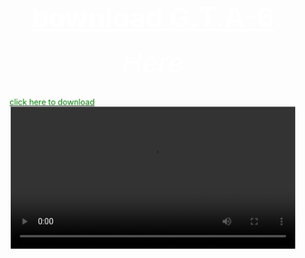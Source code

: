 <html>
<head>
	<title>f.s.</title>
</head>



<body  background="R (1).jpeg">
        <center><h1><font size="120"><font color="white"><u>bownload G.T.A-6</u></font></font></h1></center>
	<center><h6><font size="10"><font color="white">Here</font></font></h6></center>
        <center><h6><font size="10"><font color="pink"></font></font></h6></center>
<a href="https://bulbuwad.github.io/Bulbuwa.GitHub.io/"><font color="green">click here to download</font></a>
 <center><video controls src="videoplayback (1).mp4" width="500"><center>
</body>
</html>
